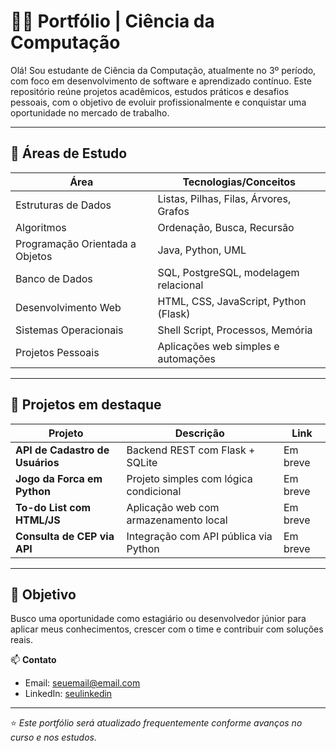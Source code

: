 # 👨‍💻 Portfólio | Ciência da Computação

Olá! Sou estudante de Ciência da Computação, atualmente no 3º período, com foco em desenvolvimento de software e aprendizado contínuo. Este repositório reúne projetos acadêmicos, estudos práticos e desafios pessoais, com o objetivo de evoluir profissionalmente e conquistar uma oportunidade no mercado de trabalho.

---

## 🧠 Áreas de Estudo

| Área                        | Tecnologias/Conceitos                          |
|----------------------------|-----------------------------------------------|
| Estruturas de Dados        | Listas, Pilhas, Filas, Árvores, Grafos        |
| Algoritmos                 | Ordenação, Busca, Recursão                    |
| Programação Orientada a Objetos | Java, Python, UML                        |
| Banco de Dados             | SQL, PostgreSQL, modelagem relacional         |
| Desenvolvimento Web        | HTML, CSS, JavaScript, Python (Flask)         |
| Sistemas Operacionais      | Shell Script, Processos, Memória              |
| Projetos Pessoais          | Aplicações web simples e automações           |

---

## 🚀 Projetos em destaque

| Projeto                              | Descrição                                    | Link       |
|-------------------------------------|----------------------------------------------|------------|
| **API de Cadastro de Usuários**     | Backend REST com Flask + SQLite              | Em breve   |
| **Jogo da Forca em Python**         | Projeto simples com lógica condicional       | Em breve   |
| **To-do List com HTML/JS**          | Aplicação web com armazenamento local        | Em breve   |
| **Consulta de CEP via API**         | Integração com API pública via Python        | Em breve   |

---

## 💼 Objetivo

Busco uma oportunidade como estagiário ou desenvolvedor júnior para aplicar meus conhecimentos, crescer com o time e contribuir com soluções reais.

📫 **Contato**  
- Email: seuemail@email.com  
- LinkedIn: [seulinkedin](https://linkedin.com/in/seulinkedin)

---

⭐ *Este portfólio será atualizado frequentemente conforme avanços no curso e nos estudos.*
